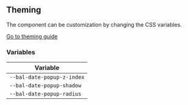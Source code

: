 ## Theming

The component can be customization by changing the CSS variables.

<a class="sb-unstyled button is-primary" href="../?path=/docs/development-theming--page">Go to theming guide</a>

<!-- START: human documentation -->

<!-- END: human documentation -->

### Variables​

| Variable                   |
| -------------------------- |
| `--bal-date-popup-z-index` |
| `--bal-date-popup-shadow`  |
| `--bal-date-popup-radius`  |
